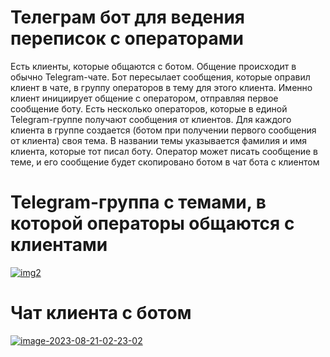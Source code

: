 # Телеграм бот для ведения переписок с операторами

Есть клиенты, которые общаются с ботом. Общение происходит в обычно Telegram-чате. Бот пересылает сообщения, которые оправил клиент в чате, в группу операторов в тему для этого клиента. Именно клиент инициирует общение с оператором, отправляя первое сообщение боту.
Есть несколько операторов, которые в единой Telegram-группе получают сообщения от клиентов. Для каждого клиента в группе создается (ботом при получении первого сообщения от клиента) своя тема. В названии темы указывается фамилия и имя клиента, которые тот писал боту. Оператор может писать сообщение в теме, и его сообщение будет скопировано ботом в чат бота с клиентом 

# Telegram-группа с темами, в которой операторы общаются с клиентами
<a href="https://ibb.co/ZhSd6xz"><img src="https://i.ibb.co/8jbMD9g/img2.png" alt="img2" border="0"></a>

# Чат клиента с ботом
<a href="https://ibb.co/mzwHsGj"><img src="https://i.ibb.co/VBZvyt1/image-2023-08-21-02-23-02.png" alt="image-2023-08-21-02-23-02" border="0"></a>

















